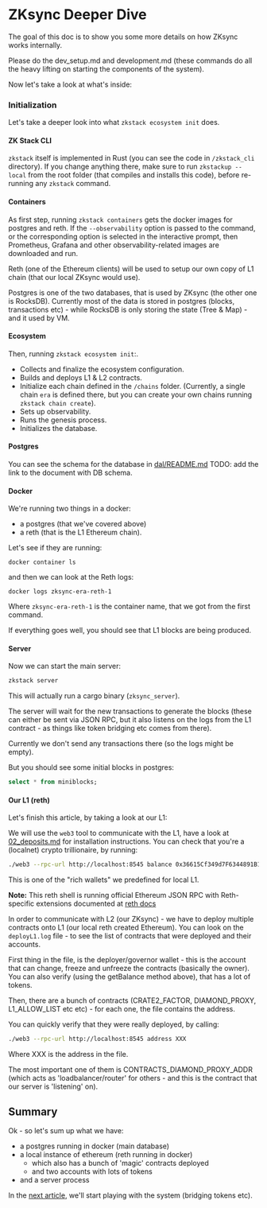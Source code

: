 # ZKsync Deeper Dive

The goal of this doc is to show you some more details on how ZKsync works internally.

Please do the dev_setup.md and development.md (these commands do all the heavy lifting on starting the components of the
system).

Now let's take a look at what's inside:

### Initialization

Let's take a deeper look into what `zkstack ecosystem init` does.

#### ZK Stack CLI

`zkstack` itself is implemented in Rust (you can see the code in `/zkstack_cli` directory). If you change anything
there, make sure to run `zkstackup --local` from the root folder (that compiles and installs this code), before
re-running any `zkstack` command.

#### Containers

As first step, running `zkstack containers` gets the docker images for postgres and reth. If the `--observability`
option is passed to the command, or the corresponding option is selected in the interactive prompt, then Prometheus,
Grafana and other observability-related images are downloaded and run.

Reth (one of the Ethereum clients) will be used to setup our own copy of L1 chain (that our local ZKsync would use).

Postgres is one of the two databases, that is used by ZKsync (the other one is RocksDB). Currently most of the data is
stored in postgres (blocks, transactions etc) - while RocksDB is only storing the state (Tree & Map) - and it used by
VM.

#### Ecosystem

Then, running `zkstack ecosystem init`:.

- Collects and finalize the ecosystem configuration.
- Builds and deploys L1 & L2 contracts.
- Initialize each chain defined in the `/chains` folder. (Currently, a single chain `era` is defined there, but you can
  create your own chains running `zkstack chain create`).
- Sets up observability.
- Runs the genesis process.
- Initializes the database.

#### Postgres

You can see the schema for the database in [dal/README.md](../../../core/lib/dal/README.md) TODO: add the link to the
document with DB schema.

#### Docker

We're running two things in a docker:

- a postgres (that we've covered above)
- a reth (that is the L1 Ethereum chain).

Let's see if they are running:

```shell
docker container ls
```

and then we can look at the Reth logs:

```shell
docker logs zksync-era-reth-1
```

Where `zksync-era-reth-1` is the container name, that we got from the first command.

If everything goes well, you should see that L1 blocks are being produced.

#### Server

Now we can start the main server:

```bash
zkstack server
```

This will actually run a cargo binary (`zksync_server`).

The server will wait for the new transactions to generate the blocks (these can either be sent via JSON RPC, but it also
listens on the logs from the L1 contract - as things like token bridging etc comes from there).

Currently we don't send any transactions there (so the logs might be empty).

But you should see some initial blocks in postgres:

```sql
select * from miniblocks;
```

#### Our L1 (reth)

Let's finish this article, by taking a look at our L1:

We will use the `web3` tool to communicate with the L1, have a look at [02_deposits.md](02_deposits.md) for installation
instructions. You can check that you're a (localnet) crypto trillionaire, by running:

```bash
./web3 --rpc-url http://localhost:8545 balance 0x36615Cf349d7F6344891B1e7CA7C72883F5dc049
```

This is one of the "rich wallets" we predefined for local L1.

**Note:** This reth shell is running official Ethereum JSON RPC with Reth-specific extensions documented at
[reth docs](https://paradigmxyz.github.io/reth/jsonrpc/intro.html)

In order to communicate with L2 (our ZKsync) - we have to deploy multiple contracts onto L1 (our local reth created
Ethereum). You can look on the `deployL1.log` file - to see the list of contracts that were deployed and their accounts.

First thing in the file, is the deployer/governor wallet - this is the account that can change, freeze and unfreeze the
contracts (basically the owner). You can also verify (using the getBalance method above), that has a lot of tokens.

Then, there are a bunch of contracts (CRATE2_FACTOR, DIAMOND_PROXY, L1_ALLOW_LIST etc etc) - for each one, the file
contains the address.

You can quickly verify that they were really deployed, by calling:

```bash
./web3 --rpc-url http://localhost:8545 address XXX
```

Where XXX is the address in the file.

The most important one of them is CONTRACTS_DIAMOND_PROXY_ADDR (which acts as 'loadbalancer/router' for others - and
this is the contract that our server is 'listening' on).

## Summary

Ok - so let's sum up what we have:

- a postgres running in docker (main database)
- a local instance of ethereum (reth running in docker)
  - which also has a bunch of 'magic' contracts deployed
  - and two accounts with lots of tokens
- and a server process

In the [next article](02_deposits.md), we'll start playing with the system (bridging tokens etc).

